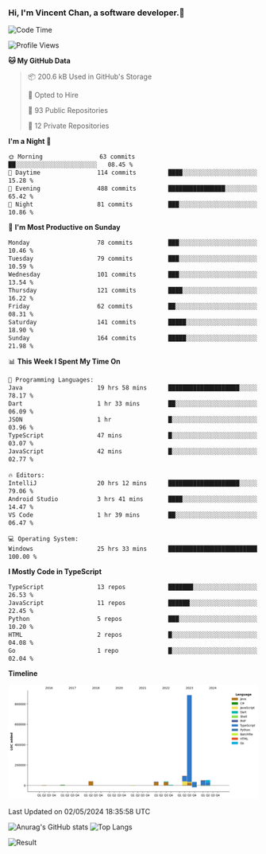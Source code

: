 ### Hi, I'm Vincent Chan, a software developer.👋

<!--
**hkvincent/hkvincent** is a ✨ _special_ ✨ repository because its `README.md` (this file) appears on your GitHub profile.

Here are some ideas to get you started:

- 🔭 I’m currently working on ...
- 🌱 I’m currently learning ...
- 👯 I’m looking to collaborate on ...
- 🤔 I’m looking for help with ...
- 💬 Ask me about ...
- 📫 How to reach me: ...
- 😄 Pronouns: ...
- ⚡ Fun fact: ...
-->
<!--START_SECTION:waka-->
![Code Time](http://img.shields.io/badge/Code%20Time-1%2C096%20hrs%203%20mins-blue)

![Profile Views](http://img.shields.io/badge/Profile%20Views-5-blue)

**🐱 My GitHub Data** 

> 📦 200.6 kB Used in GitHub's Storage 
 > 
> 💼 Opted to Hire
 > 
> 📜 93 Public Repositories 
 > 
> 🔑 12 Private Repositories 
 > 
**I'm a Night 🦉** 

```text
🌞 Morning                63 commits          ██░░░░░░░░░░░░░░░░░░░░░░░   08.45 % 
🌆 Daytime                114 commits         ████░░░░░░░░░░░░░░░░░░░░░   15.28 % 
🌃 Evening                488 commits         ████████████████░░░░░░░░░   65.42 % 
🌙 Night                  81 commits          ███░░░░░░░░░░░░░░░░░░░░░░   10.86 % 
```
📅 **I'm Most Productive on Sunday** 

```text
Monday                   78 commits          ███░░░░░░░░░░░░░░░░░░░░░░   10.46 % 
Tuesday                  79 commits          ███░░░░░░░░░░░░░░░░░░░░░░   10.59 % 
Wednesday                101 commits         ███░░░░░░░░░░░░░░░░░░░░░░   13.54 % 
Thursday                 121 commits         ████░░░░░░░░░░░░░░░░░░░░░   16.22 % 
Friday                   62 commits          ██░░░░░░░░░░░░░░░░░░░░░░░   08.31 % 
Saturday                 141 commits         █████░░░░░░░░░░░░░░░░░░░░   18.90 % 
Sunday                   164 commits         █████░░░░░░░░░░░░░░░░░░░░   21.98 % 
```


📊 **This Week I Spent My Time On** 

```text
💬 Programming Languages: 
Java                     19 hrs 58 mins      ████████████████████░░░░░   78.17 % 
Dart                     1 hr 33 mins        ██░░░░░░░░░░░░░░░░░░░░░░░   06.09 % 
JSON                     1 hr                █░░░░░░░░░░░░░░░░░░░░░░░░   03.96 % 
TypeScript               47 mins             █░░░░░░░░░░░░░░░░░░░░░░░░   03.07 % 
JavaScript               42 mins             █░░░░░░░░░░░░░░░░░░░░░░░░   02.77 % 

🔥 Editors: 
IntelliJ                 20 hrs 12 mins      ████████████████████░░░░░   79.06 % 
Android Studio           3 hrs 41 mins       ████░░░░░░░░░░░░░░░░░░░░░   14.47 % 
VS Code                  1 hr 39 mins        ██░░░░░░░░░░░░░░░░░░░░░░░   06.47 % 

💻 Operating System: 
Windows                  25 hrs 33 mins      █████████████████████████   100.00 % 
```

**I Mostly Code in TypeScript** 

```text
TypeScript               13 repos            ███████░░░░░░░░░░░░░░░░░░   26.53 % 
JavaScript               11 repos            ██████░░░░░░░░░░░░░░░░░░░   22.45 % 
Python                   5 repos             ███░░░░░░░░░░░░░░░░░░░░░░   10.20 % 
HTML                     2 repos             █░░░░░░░░░░░░░░░░░░░░░░░░   04.08 % 
Go                       1 repo              █░░░░░░░░░░░░░░░░░░░░░░░░   02.04 % 
```



**Timeline**

![Lines of Code chart](https://raw.githubusercontent.com/hkvincent/hkvincent/main/assets/bar_graph.png)


 Last Updated on 02/05/2024 18:35:58 UTC
<!--END_SECTION:waka-->
![Anurag's GitHub stats](https://github-readme-stats.vercel.app/api?username=hkvincent&rank_icon=github&hide=contribs,prs)
![Top Langs](https://github-readme-stats.vercel.app/api/top-langs/?username=hkvincent&layout=compact)

![Result](https://image-keeper.vincentchan.workers.dev/file/eff033ac20714fe72c62b.png)
